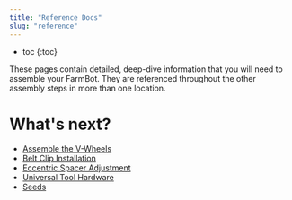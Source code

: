 ```yaml
---
title: "Reference Docs"
slug: "reference"
---
```


* toc
{:toc}

These pages contain detailed, deep-dive information that you will need to assemble your FarmBot. They are referenced throughout the other assembly steps in more than one location.

# What's next?

 * [Assemble the V-Wheels](../FarmBot-Genesis-V1.2/reference/assemble-the-v-wheels.md)
 * [Belt Clip Installation](../FarmBot-Genesis-V1.2/reference/belt-clip-installation.md)
 * [Eccentric Spacer Adjustment](../FarmBot-Genesis-V1.2/reference/eccentric-spacer-adjustment.md)
 * [Universal Tool Hardware](../FarmBot-Genesis-V1.2/reference/universal-tool-hardware.md)
 * [Seeds](../FarmBot-Genesis-V1.2/reference/seeds.md)
